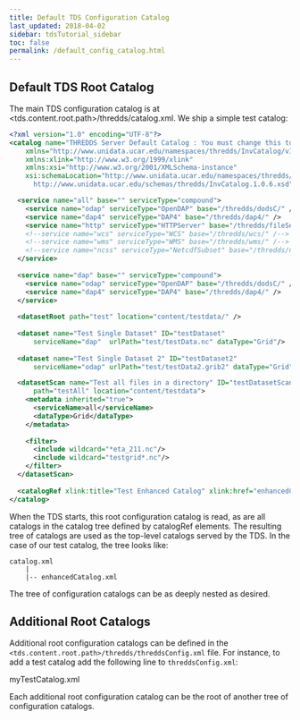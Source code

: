 ```yaml
---
title: Default TDS Configuration Catalog
last_updated: 2018-04-02
sidebar: tdsTutorial_sidebar
toc: false
permalink: /default_config_catalog.html
---
```


## Default TDS Root Catalog

The main TDS configuration catalog is at <tds.content.root.path>/thredds/catalog.xml.
We ship a simple test catalog:

~~~xml
<?xml version="1.0" encoding="UTF-8"?>
<catalog name="THREDDS Server Default Catalog : You must change this to fit your server!"
    xmlns="http://www.unidata.ucar.edu/namespaces/thredds/InvCatalog/v1.0"
    xmlns:xlink="http://www.w3.org/1999/xlink"
    xmlns:xsi="http://www.w3.org/2001/XMLSchema-instance"
    xsi:schemaLocation="http://www.unidata.ucar.edu/namespaces/thredds/InvCatalog/v1.0
      http://www.unidata.ucar.edu/schemas/thredds/InvCatalog.1.0.6.xsd">

  <service name="all" base="" serviceType="compound">
    <service name="odap" serviceType="OpenDAP" base="/thredds/dodsC/" />
    <service name="dap4" serviceType="DAP4" base="/thredds/dap4/" />
    <service name="http" serviceType="HTTPServer" base="/thredds/fileServer/" />
    <!--service name="wcs" serviceType="WCS" base="/thredds/wcs/" /-->
    <!--service name="wms" serviceType="WMS" base="/thredds/wms/" /-->
    <!--service name="ncss" serviceType="NetcdfSubset" base="/thredds/ncss/" /-->
  </service>
  
  <service name="dap" base="" serviceType="compound">
    <service name="odap" serviceType="OpenDAP" base="/thredds/dodsC/" />
    <service name="dap4" serviceType="DAP4" base="/thredds/dap4/" />
  </service>
  
  <datasetRoot path="test" location="content/testdata/" />
  
  <dataset name="Test Single Dataset" ID="testDataset"
      serviceName="dap"  urlPath="test/testData.nc" dataType="Grid"/>
  
  <dataset name="Test Single Dataset 2" ID="testDataset2"
      serviceName="odap" urlPath="test/testData2.grib2" dataType="Grid"/>

  <datasetScan name="Test all files in a directory" ID="testDatasetScan"
      path="testAll" location="content/testdata">
    <metadata inherited="true">
      <serviceName>all</serviceName>
      <dataType>Grid</dataType>
    </metadata>
    
    <filter>
      <include wildcard="*eta_211.nc"/>
      <include wildcard="testgrid*.nc"/>
    </filter>
  </datasetScan>
  
  <catalogRef xlink:title="Test Enhanced Catalog" xlink:href="enhancedCatalog.xml" name=""/>
</catalog>
~~~

When the TDS starts, this root configuration catalog is read, as are all catalogs in the catalog tree defined by catalogRef elements.
The resulting tree of catalogs are used as the top-level catalogs served by the TDS.
In the case of our test catalog, the tree looks like:

~~~
catalog.xml
    |
    |-- enhancedCatalog.xml
~~~

The tree of configuration catalogs can be as deeply nested as desired.


## Additional Root Catalogs

Additional root configuration catalogs can be defined in the `<tds.content.root.path>/thredds/threddsConfig.xml` file. 
For instance, to add a test catalog add the following line to `threddsConfig.xml`:

<catalogRoot>myTestCatalog.xml</catalogRoot>

Each additional root configuration catalog can be the root of another tree of configuration catalogs.
